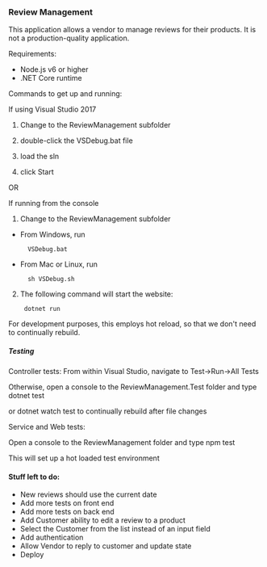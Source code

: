 ### Review Management

This application allows a vendor to manage reviews for their products. It is not a production-quality application.

Requirements: 
+ Node.js v6 or higher
+ .NET Core runtime

Commands to get up and running:

If using Visual Studio 2017

1) Change to the ReviewManagement subfolder

2) double-click the VSDebug.bat file

3) load the sln

4) click Start

OR

If running from the console

1) Change to the ReviewManagement subfolder


* From Windows, run

        VSDebug.bat

* From Mac or Linux, run 

		sh VSDebug.sh

2) The following command will start the website:

        dotnet run

For development purposes, this employs hot reload, so that we don't need to continually rebuild.
		
##### Testing

Controller tests:
From within Visual Studio, navigate to Test->Run->All Tests

Otherwise, open a console to the ReviewManagement.Test folder and type
		dotnet test

or
		dotnet watch test
to continually rebuild after file changes
		
Service and Web tests:

Open a console to the ReviewManagement folder and type
		npm test

This will set up a hot loaded test environment

#### Stuff left to do:

- New reviews should use the current date
- Add more tests on front end  
- Add more tests on back end  
- Add Customer ability to edit a review to a product
- Select the Customer from the list instead of an input field
- Add authentication
- Allow Vendor to reply to customer and update state
- Deploy
